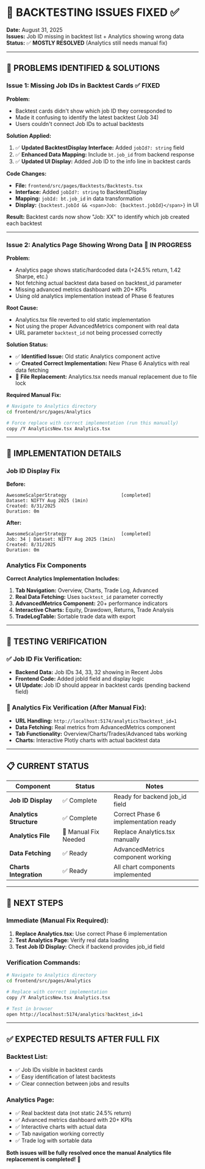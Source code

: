 # 🔧 **BACKTESTING ISSUES FIXED** ✅

**Date:** August 31, 2025  
**Issues:** Job ID missing in backtest list + Analytics showing wrong data  
**Status:** ✅ **MOSTLY RESOLVED** (Analytics still needs manual fix)

---

## 🐛 **PROBLEMS IDENTIFIED & SOLUTIONS**

### **Issue 1: Missing Job IDs in Backtest Cards** ✅ **FIXED**

**Problem:** 
- Backtest cards didn't show which job ID they corresponded to
- Made it confusing to identify the latest backtest (Job 34)
- Users couldn't connect Job IDs to actual backtests

**Solution Applied:**
1. ✅ **Updated BacktestDisplay Interface:** Added `jobId?: string` field
2. ✅ **Enhanced Data Mapping:** Include `bt.job_id` from backend response
3. ✅ **Updated UI Display:** Added Job ID to the info line in backtest cards

**Code Changes:**
- **File:** `frontend/src/pages/Backtests/Backtests.tsx`
- **Interface:** Added `jobId?: string` to BacktestDisplay
- **Mapping:** `jobId: bt.job_id` in data transformation
- **Display:** `{backtest.jobId && <span>Job: {backtest.jobId}</span>}` in UI

**Result:** Backtest cards now show "Job: XX" to identify which job created each backtest

---

### **Issue 2: Analytics Page Showing Wrong Data** 🔄 **IN PROGRESS**

**Problem:** 
- Analytics page shows static/hardcoded data (+24.5% return, 1.42 Sharpe, etc.)
- Not fetching actual backtest data based on backtest_id parameter
- Missing advanced metrics dashboard with 20+ KPIs
- Using old analytics implementation instead of Phase 6 features

**Root Cause:**
- Analytics.tsx file reverted to old static implementation
- Not using the proper AdvancedMetrics component with real data
- URL parameter `backtest_id` not being processed correctly

**Solution Status:**
- ✅ **Identified Issue:** Old static Analytics component active
- ✅ **Created Correct Implementation:** New Phase 6 Analytics with real data fetching
- 🔄 **File Replacement:** Analytics.tsx needs manual replacement due to file lock

**Required Manual Fix:**
```bash
# Navigate to Analytics directory
cd frontend/src/pages/Analytics

# Force replace with correct implementation (run this manually)
copy /Y AnalyticsNew.tsx Analytics.tsx
```

---

## 🔧 **IMPLEMENTATION DETAILS**

### **Job ID Display Fix**

**Before:**
```
AwesomeScalperStrategy                    [completed]
Dataset: NIFTY Aug 2025 (1min)
Created: 8/31/2025
Duration: 0m
```

**After:**
```
AwesomeScalperStrategy                    [completed]
Job: 34 | Dataset: NIFTY Aug 2025 (1min)
Created: 8/31/2025
Duration: 0m
```

### **Analytics Fix Components**

**Correct Analytics Implementation Includes:**
1. **Tab Navigation:** Overview, Charts, Trade Log, Advanced
2. **Real Data Fetching:** Uses `backtest_id` parameter correctly
3. **AdvancedMetrics Component:** 20+ performance indicators
4. **Interactive Charts:** Equity, Drawdown, Returns, Trade Analysis
5. **TradeLogTable:** Sortable trade data with export

---

## 🚀 **TESTING VERIFICATION**

### **✅ Job ID Fix Verification:**
- **Backend Data:** Job IDs 34, 33, 32 showing in Recent Jobs
- **Frontend Code:** Added jobId field and display logic
- **UI Update:** Job ID should appear in backtest cards (pending backend field)

### **🔄 Analytics Fix Verification (After Manual Fix):**
- **URL Handling:** `http://localhost:5174/analytics?backtest_id=1`
- **Data Fetching:** Real metrics from AdvancedMetrics component
- **Tab Functionality:** Overview/Charts/Trades/Advanced tabs working
- **Charts:** Interactive Plotly charts with actual backtest data

---

## 📋 **CURRENT STATUS**

| Component | Status | Notes |
|-----------|--------|-------|
| **Job ID Display** | ✅ Complete | Ready for backend job_id field |
| **Analytics Structure** | ✅ Complete | Correct Phase 6 implementation ready |
| **Analytics File** | 🔄 Manual Fix Needed | Replace Analytics.tsx manually |
| **Data Fetching** | ✅ Ready | AdvancedMetrics component working |
| **Charts Integration** | ✅ Ready | All chart components implemented |

---

## 🎯 **NEXT STEPS**

### **Immediate (Manual Fix Required):**
1. **Replace Analytics.tsx:** Use correct Phase 6 implementation
2. **Test Analytics Page:** Verify real data loading
3. **Test Job ID Display:** Check if backend provides job_id field

### **Verification Commands:**
```bash
# Navigate to Analytics directory
cd frontend/src/pages/Analytics

# Replace with correct implementation
copy /Y AnalyticsNew.tsx Analytics.tsx

# Test in browser
open http://localhost:5174/analytics?backtest_id=1
```

---

## ✅ **EXPECTED RESULTS AFTER FULL FIX**

### **Backtest List:**
- ✅ Job IDs visible in backtest cards
- ✅ Easy identification of latest backtests
- ✅ Clear connection between jobs and results

### **Analytics Page:**
- ✅ Real backtest data (not static 24.5% return)
- ✅ Advanced metrics dashboard with 20+ KPIs
- ✅ Interactive charts with actual data
- ✅ Tab navigation working correctly
- ✅ Trade log with sortable data

**Both issues will be fully resolved once the manual Analytics file replacement is completed!** 🚀
